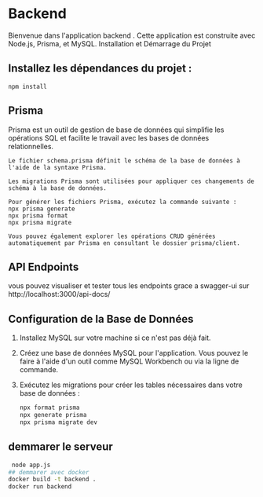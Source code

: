 # Backend

Bienvenue dans l'application backend . Cette application est construite avec Node.js, Prisma, et MySQL.
Installation et Démarrage du Projet

 ## Installez les dépendances du projet :
    npm install

 ## Prisma

Prisma est un outil de gestion de base de données qui simplifie les opérations SQL et facilite le travail avec les bases de données relationnelles.

    Le fichier schema.prisma définit le schéma de la base de données à l'aide de la syntaxe Prisma.

    Les migrations Prisma sont utilisées pour appliquer ces changements de schéma à la base de données.

    Pour générer les fichiers Prisma, exécutez la commande suivante :
    npx prisma generate
    npx prisma format 
    npx prisma migrate

    Vous pouvez également explorer les opérations CRUD générées automatiquement par Prisma en consultant le dossier prisma/client.

 ## API Endpoints

   vous pouvez visualiser et tester tous les endpoints grace a swagger-ui sur http://localhost:3000/api-docs/
        
## Configuration de la Base de Données

1. Installez MySQL sur votre machine si ce n'est pas déjà fait.

2. Créez une base de données MySQL pour l'application. Vous pouvez le faire à l'aide d'un outil comme MySQL Workbench ou via la ligne de commande.

3. Exécutez les migrations pour créer les tables nécessaires dans votre base de données :

   ```bash
   npx format prisma
   npx generate prisma
   npx prisma migrate dev
## demmarer le serveur
   ```bash
    node app.js
## demmarer avec docker
docker build -t backend .
docker run backend


